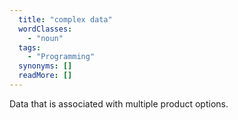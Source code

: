 ```yaml
---
  title: "complex data"
  wordClasses: 
    - "noun"
  tags: 
    - "Programming"
  synonyms: []
  readMore: []
---
```

Data that is associated with multiple product options.
